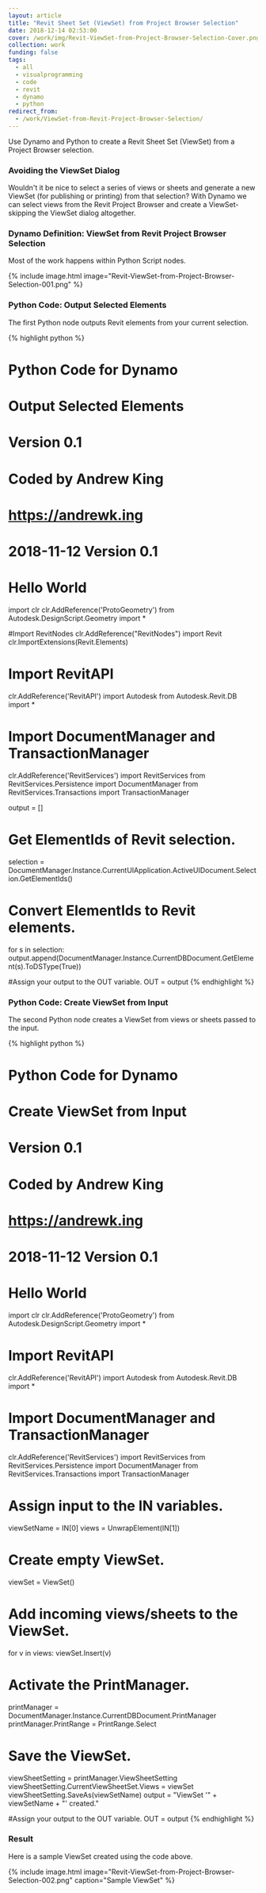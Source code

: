 ```yaml
---
layout: article
title: "Revit Sheet Set (ViewSet) from Project Browser Selection"
date: 2018-12-14 02:53:00
cover: /work/img/Revit-ViewSet-from-Project-Browser-Selection-Cover.png
collection: work
funding: false
tags:
  - all
  - visualprogramming
  - code
  - revit
  - dynamo
  - python
redirect_from:
  - /work/ViewSet-from-Revit-Project-Browser-Selection/
---
```


Use Dynamo and Python to create a Revit Sheet Set (ViewSet) from a Project Browser selection.

<!--more-->

### Avoiding the ViewSet Dialog

Wouldn't it be nice to select a series of views or sheets and generate a new ViewSet (for publishing or printing) from that selection? With Dynamo we can select views from the Revit Project Browser and create a ViewSet- skipping the ViewSet dialog altogether.

### Dynamo Definition: ViewSet from Revit Project Browser Selection

Most of the work happens within Python Script nodes.

{% include image.html image="Revit-ViewSet-from-Project-Browser-Selection-001.png" %}

### Python Code: Output Selected Elements

The first Python node outputs Revit elements from your current selection.

{% highlight python %}
# Python Code for Dynamo
# Output Selected Elements
# Version 0.1
# Coded by Andrew King
# https://andrewk.ing
#
# 2018-11-12 Version 0.1
# Hello World

import clr
clr.AddReference('ProtoGeometry')
from Autodesk.DesignScript.Geometry import *

#Import RevitNodes
clr.AddReference("RevitNodes")
import Revit
clr.ImportExtensions(Revit.Elements)

# Import RevitAPI
clr.AddReference('RevitAPI')
import Autodesk
from Autodesk.Revit.DB import *

# Import DocumentManager and TransactionManager
clr.AddReference('RevitServices')
import RevitServices
from RevitServices.Persistence import DocumentManager
from RevitServices.Transactions import TransactionManager

output = []

# Get ElementIds of Revit selection.
selection = DocumentManager.Instance.CurrentUIApplication.ActiveUIDocument.Selection.GetElementIds()

# Convert ElementIds to Revit elements.
for s in selection:
  output.append(DocumentManager.Instance.CurrentDBDocument.GetElement(s).ToDSType(True))

#Assign your output to the OUT variable.
OUT = output
{% endhighlight %}

### Python Code: Create ViewSet from Input

The second Python node creates a ViewSet from views or sheets passed to the input.

{% highlight python %}
# Python Code for Dynamo
# Create ViewSet from Input
# Version 0.1
# Coded by Andrew King
# https://andrewk.ing
#
# 2018-11-12 Version 0.1
# Hello World

import clr
clr.AddReference('ProtoGeometry')
from Autodesk.DesignScript.Geometry import *

# Import RevitAPI
clr.AddReference('RevitAPI')
import Autodesk
from Autodesk.Revit.DB import *

# Import DocumentManager and TransactionManager
clr.AddReference('RevitServices')
import RevitServices
from RevitServices.Persistence import DocumentManager
from RevitServices.Transactions import TransactionManager

# Assign input to the IN variables.
viewSetName = IN[0]
views = UnwrapElement(IN[1])

# Create empty ViewSet.
viewSet = ViewSet()

# Add incoming views/sheets to the ViewSet.
for v in views:
  viewSet.Insert(v)

# Activate the PrintManager.
printManager = DocumentManager.Instance.CurrentDBDocument.PrintManager
printManager.PrintRange = PrintRange.Select

# Save the ViewSet.
viewSheetSetting = printManager.ViewSheetSetting
viewSheetSetting.CurrentViewSheetSet.Views = viewSet
viewSheetSetting.SaveAs(viewSetName)
output = "ViewSet '" + viewSetName + "' created."

#Assign your output to the OUT variable.
OUT = output
{% endhighlight %}

### Result

Here is a sample ViewSet created using the code above.

{% include image.html image="Revit-ViewSet-from-Project-Browser-Selection-002.png" caption="Sample ViewSet" %}
